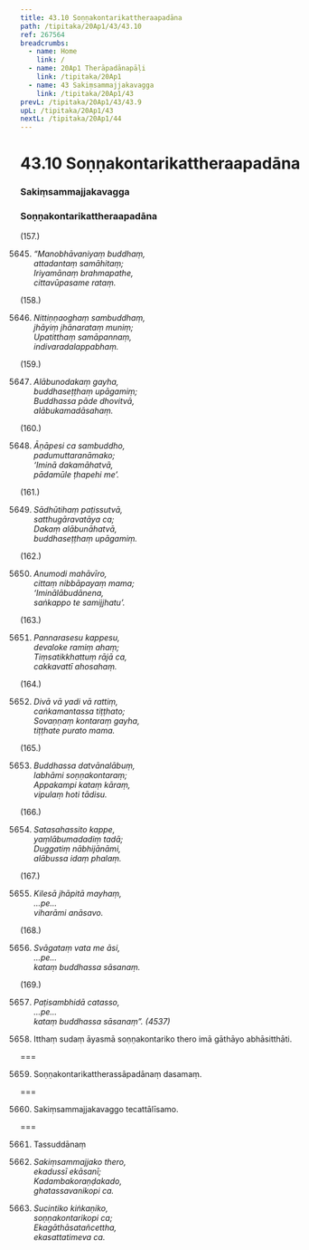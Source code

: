 ```yaml
---
title: 43.10 Soṇṇakontarikattheraapadāna
path: /tipitaka/20Ap1/43/43.10
ref: 267564
breadcrumbs:
  - name: Home
    link: /
  - name: 20Ap1 Therāpadānapāḷi
    link: /tipitaka/20Ap1
  - name: 43 Sakiṃsammajjakavagga
    link: /tipitaka/20Ap1/43
prevL: /tipitaka/20Ap1/43/43.9
upL: /tipitaka/20Ap1/43
nextL: /tipitaka/20Ap1/44
---
```


# 43.10 Soṇṇakontarikattheraapadāna

### Sakiṃsammajjakavagga

### Soṇṇakontarikattheraapadāna

(157.)

5645. _“Manobhāvaniyaṃ buddhaṃ,_  
_attadantaṃ samāhitaṃ;_  
_Iriyamānaṃ brahmapathe,_  
_cittavūpasame rataṃ._  


(158.)

5646. _Nittiṇṇaoghaṃ sambuddhaṃ,_  
_jhāyiṃ jhānarataṃ muniṃ;_  
_Upatitthaṃ samāpannaṃ,_  
_indivaradalappabhaṃ._  


(159.)

5647. _Alābunodakaṃ gayha,_  
_buddhaseṭṭhaṃ upāgamiṃ;_  
_Buddhassa pāde dhovitvā,_  
_alābukamadāsahaṃ._  


(160.)

5648. _Āṇāpesi ca sambuddho,_  
_padumuttaranāmako;_  
_‘Iminā dakamāhatvā,_  
_pādamūle ṭhapehi me’._  


(161.)

5649. _Sādhūtihaṃ paṭissutvā,_  
_satthugāravatāya ca;_  
_Dakaṃ alābunāhatvā,_  
_buddhaseṭṭhaṃ upāgamiṃ._  


(162.)

5650. _Anumodi mahāvīro,_  
_cittaṃ nibbāpayaṃ mama;_  
_‘Iminālābudānena,_  
_saṅkappo te samijjhatu’._  


(163.)

5651. _Pannarasesu kappesu,_  
_devaloke ramiṃ ahaṃ;_  
_Tiṃsatikkhattuṃ rājā ca,_  
_cakkavattī ahosahaṃ._  


(164.)

5652. _Divā vā yadi vā rattiṃ,_  
_caṅkamantassa tiṭṭhato;_  
_Sovaṇṇaṃ kontaraṃ gayha,_  
_tiṭṭhate purato mama._  


(165.)

5653. _Buddhassa datvānalābuṃ,_  
_labhāmi soṇṇakontaraṃ;_  
_Appakampi kataṃ kāraṃ,_  
_vipulaṃ hoti tādisu._  


(166.)

5654. _Satasahassito kappe,_  
_yaṃlābumadadiṃ tadā;_  
_Duggatiṃ nābhijānāmi,_  
_alābussa idaṃ phalaṃ._  


(167.)

5655. _Kilesā jhāpitā mayhaṃ,_  
_…pe…_  
_viharāmi anāsavo._  


(168.)

5656. _Svāgataṃ vata me āsi,_  
_…pe…_  
_kataṃ buddhassa sāsanaṃ._  


(169.)

5657. _Paṭisambhidā catasso,_  
_…pe…_  
_kataṃ buddhassa sāsanaṃ”. (4537)_  


5658. Itthaṃ sudaṃ āyasmā soṇṇakontariko thero imā gāthāyo abhāsitthāti.

===

5659. Soṇṇakontarikattherassāpadānaṃ dasamaṃ.



===

5660. Sakiṃsammajjakavaggo tecattālīsamo.



===

5661. Tassuddānaṃ



5662. _Sakiṃsammajjako thero,_  
_ekadussī ekāsanī;_  
_Kadambakoraṇḍakado,_  
_ghatassavanikopi ca._  


5663. _Sucintiko kiṅkaṇiko,_  
_soṇṇakontarikopi ca;_  
_Ekagāthāsatañcettha,_  
_ekasattatimeva ca._  



